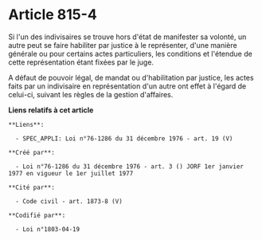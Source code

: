 # Article 815-4

Si l'un des indivisaires se trouve hors d'état de manifester sa volonté, un autre peut se faire habiliter par justice à le
représenter, d'une manière générale ou pour certains actes particuliers, les conditions et l'étendue de cette représentation
étant fixées par le juge.

A défaut de pouvoir légal, de mandat ou d'habilitation par justice, les actes faits par un indivisaire en représentation d'un
autre ont effet à l'égard de celui-ci, suivant les règles de la gestion d'affaires.

**Liens relatifs à cet article**

	**Liens**:

	  - SPEC_APPLI: Loi n°76-1286 du 31 décembre 1976 - art. 19 (V)

	**Créé par**:

	  - Loi n°76-1286 du 31 décembre 1976 - art. 3 () JORF 1er janvier 1977 en vigueur le 1er juillet 1977

	**Cité par**:

	  - Code civil - art. 1873-8 (V)

	**Codifié par**:

	  - Loi n°1803-04-19
